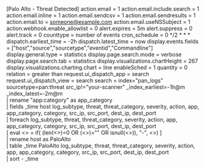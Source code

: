 ﻿[Palo Alto - Threat Detected]
action.email = 1
action.email.include.search = 1
action.email.inline = 1
action.email.sendcsv = 1
action.email.sendresults = 1
action.email.to = someone@example.com
action.email.useNSSubject = 1
action.webhook.enable_allowlist = 0
alert.expires = 5m
alert.suppress = 0
alert.track = 0
counttype = number of events
cron_schedule = 0 */2 * * *
dispatch.earliest_time = -2h
dispatch.latest_time = now
display.events.fields = ["host","source","sourcetype","eventid","Commandline"]
display.general.type = statistics
display.page.search.mode = verbose
display.page.search.tab = statistics
display.visualizations.chartHeight = 267
display.visualizations.charting.chart = line
enableSched = 1
quantity = 0
relation = greater than
request.ui_dispatch_app = search
request.ui_dispatch_view = search
search = index="pan_logs" sourcetype=pan:threat src_ip!="your-scanner" _index_earliest=-1h@m _index_latest=-2m@m\
| rename "app:category" as app_category \
| fields _time host log_subtype, threat, threat_category, severity, action, app, app_category, category, src_ip, src_port, dest_ip, dest_port\
| foreach log_subtype, threat, threat_category, severity, action, app, app_category, category, src_ip, src_port, dest_ip, dest_port \
    [ eval <<FIELD>> = if( (len(<<FIELD>>)=0 OR (<<FIELD>>)="" OR isnull(<<FIELD>>)), "-", <<FIELD>>) ] \
| rename host as PaloAlto\
| table _time PaloAlto log_subtype, threat, threat_category, severity, action, app, app_category, category, src_ip, src_port, dest_ip, dest_port\
| sort - _time